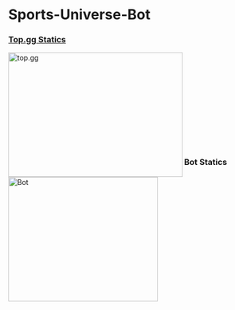 # Sports-Universe-Bot

<h3><a href = "https://top.gg/">Top.gg Statics</a></h3>
<img src = "https://cdn.discordapp.com/attachments/1062477574841831594/1143059537910304828/Screenshot_467.png" style = "width:350px;height:250px" alt = "top.gg" align = "left"> 
<br>
<br>
<br>
<br>
<br>
</br>
</br>
</br>
</br>
</br>
</br>
<h3>Bot Statics</h3>
<img src = "https://cdn.discordapp.com/attachments/1062477574841831594/1143063810870087750/image.png" style = "width:300px;height:250px" alt = "Bot" align = "left">
